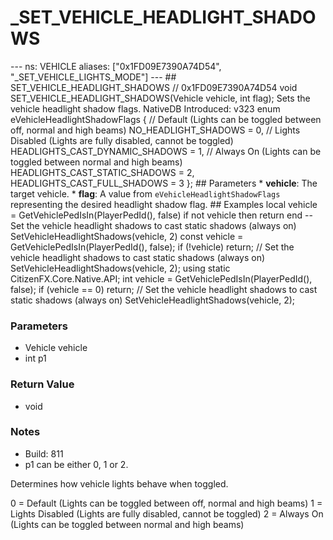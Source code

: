 # _SET_VEHICLE_HEADLIGHT_SHADOWS

--- ns: VEHICLE aliases: ["0x1FD09E7390A74D54", "_SET_VEHICLE_LIGHTS_MODE"] --- ## SET_VEHICLE_HEADLIGHT_SHADOWS  // 0x1FD09E7390A74D54 void SET_VEHICLE_HEADLIGHT_SHADOWS(Vehicle vehicle, int flag);  Sets the vehicle headlight shadow flags.  NativeDB Introduced: v323  enum eVehicleHeadlightShadowFlags { // Default (Lights can be toggled between off, normal and high beams) NO_HEADLIGHT_SHADOWS = 0, // Lights Disabled (Lights are fully disabled, cannot be toggled) HEADLIGHTS_CAST_DYNAMIC_SHADOWS = 1, // Always On (Lights can be toggled between normal and high beams) HEADLIGHTS_CAST_STATIC_SHADOWS = 2, HEADLIGHTS_CAST_FULL_SHADOWS = 3 };  ## Parameters * **vehicle**: The target vehicle. * **flag**: A value from `eVehicleHeadlightShadowFlags` representing the desired headlight shadow flag.   ## Examples local vehicle = GetVehiclePedIsIn(PlayerPedId(), false) if not vehicle then return end  -- Set the vehicle headlight shadows to cast static shadows (always on) SetVehicleHeadlightShadows(vehicle, 2)  const vehicle = GetVehiclePedIsIn(PlayerPedId(), false); if (!vehicle) return;  // Set the vehicle headlight shadows to cast static shadows (always on) SetVehicleHeadlightShadows(vehicle, 2);  using static CitizenFX.Core.Native.API;  int vehicle = GetVehiclePedIsIn(PlayerPedId(), false); if (vehicle == 0) return;  // Set the vehicle headlight shadows to cast static shadows (always on) SetVehicleHeadlightShadows(vehicle, 2);

### Parameters
* Vehicle vehicle
* int p1

### Return Value
* void

### Notes
* Build: 811
* p1 can be either 0, 1 or 2.

Determines how vehicle lights behave when toggled.

0 = Default (Lights can be toggled between off, normal and high beams)
1 = Lights Disabled (Lights are fully disabled, cannot be toggled)
2 = Always On (Lights can be toggled between normal and high beams)

